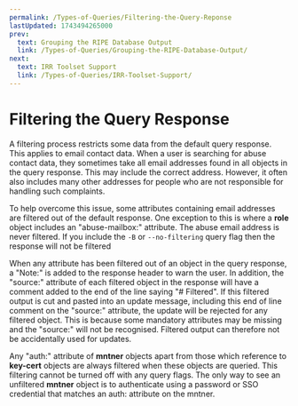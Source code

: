 ```yaml
---
permalink: /Types-of-Queries/Filtering-the-Query-Reponse
lastUpdated: 1743494265000
prev:
  text: Grouping the RIPE Database Output
  link: /Types-of-Queries/Grouping-the-RIPE-Database-Output/
next:
  text: IRR Toolset Support
  link: /Types-of-Queries/IRR-Toolset-Support/
---
```


# Filtering the Query Response

A filtering process restricts some data from the default query response. This applies to email contact data. When a user is searching for abuse contact data, they sometimes take all email addresses found in all objects in the query response. This may include the correct address. However, it often also includes many other addresses for people who are not responsible for handling such complaints.

To help overcome this issue, some attributes containing email addresses are filtered out of the default response. One exception to this is where a **role** object includes an "abuse-mailbox:" attribute. The abuse email address is never filtered. If you include the `-B` or `--no-filtering` query flag then the response will not be filtered

When any attribute has been filtered out of an object in the query response, a "Note:" is added to the response 
header to warn the user. In addition, the "source:" attribute of each filtered object in the response will have a 
comment added to the end of the line saying "# Filtered". If this filtered output is cut and pasted into an update 
message, including this end of line comment on the "source:" attribute, the update will be rejected for any filtered object. This is because some mandatory attributes may be missing and the "source:" will not be recognised. Filtered output can therefore not be accidentally used for updates.

Any "auth:" attribute of **mntner** objects apart from those which reference to **key-cert** objects are always filtered when these objects are queried. This filtering cannot be turned off with any query flags. The only way to see an unfiltered **mntner** object is to authenticate using a password or SSO credential that matches an auth: attribute on the mntner.
